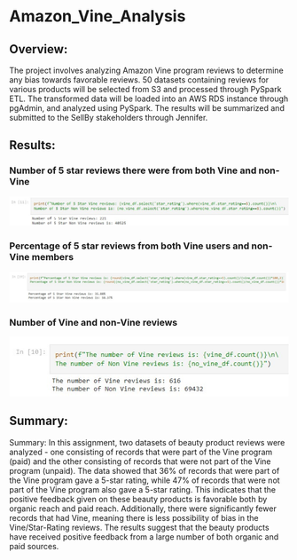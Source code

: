 # Amazon_Vine_Analysis
## Overview: 
The project involves analyzing Amazon Vine program reviews to determine any bias towards favorable reviews. 50 datasets containing reviews for various products will be selected from S3 and processed through PySpark ETL. The transformed data will be loaded into an AWS RDS instance through pgAdmin, and analyzed using PySpark. The results will be summarized and submitted to the SellBy stakeholders through Jennifer.

## Results: 

### Number of 5 star reviews there were from both Vine and non-Vine
![Image 1](https://github.com/Sergg99/Amazon_Vine_Analysis/blob/390ab312e7afd635e650cb30675c29b9841a59fa/Resources/How%20many%205%20star%20reviews%20there%20were%20from%20both%20Vine%20and%20non-Vine%20members.jpg)

### Percentage of 5 star reviews from both Vine users and non-Vine members
![Image 2](https://github.com/Sergg99/Amazon_Vine_Analysis/blob/390ab312e7afd635e650cb30675c29b9841a59fa/Resources/Percentage%20of%205%20star%20reviews%20from%20both%20Vine%20users%20and%20non-Vine%20members.jpg)

### Number of Vine and non-Vine reviews
![Image 3](https://github.com/Sergg99/Amazon_Vine_Analysis/blob/390ab312e7afd635e650cb30675c29b9841a59fa/Resources/Number%20of%20Vine%20and%20non-Vine%20reviews.jpg)


## Summary: 

Summary:
In this assignment, two datasets of beauty product reviews were analyzed - one consisting of records that were part of the Vine program (paid) and the other consisting of records that were not part of the Vine program (unpaid). The data showed that 36% of records that were part of the Vine program gave a 5-star rating, while 47% of records that were not part of the Vine program also gave a 5-star rating. This indicates that the positive feedback given on these beauty products is favorable both by organic reach and paid reach. Additionally, there were significantly fewer records that had Vine, meaning there is less possibility of bias in the Vine/Star-Rating reviews. The results suggest that the beauty products have received positive feedback from a large number of both organic and paid sources.
